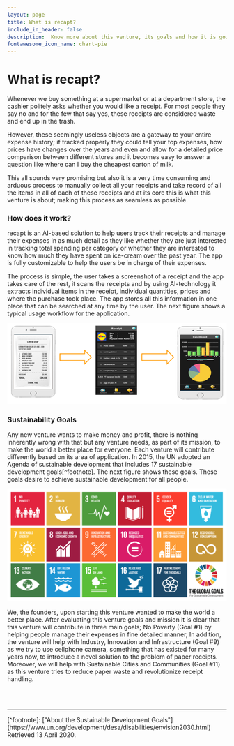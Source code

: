 ```yaml
---
layout: page
title: What is recapt?
include_in_header: false
description:  Know more about this venture, its goals and how it is going to change the world?
fontawesome_icon_name: chart-pie
---
```


# What is recapt?

Whenever we buy something at a supermarket or at a department store, the cashier politely asks whether you would like a receipt. For most people they say no and for the few that say yes, these receipts are considered waste and end up in the trash. 

However, these seemingly useless objects are a gateway to your entire expense history; if tracked properly they could tell your top expenses, how prices have changes over the years and even and allow for a detailed price comparison between different stores and it becomes easy to answer a question like where can I buy the cheapest carton of milk.

This all sounds very promising but also it is a very time consuming and arduous process to manually collect all your receipts and take record of all the items in all of each of these receipts and at its core this is what this venture is about; making this process as seamless as possible.

### How does it work?

recapt is an AI-based solution to help users track their receipts and manage their expenses in as much detail as they like whether they are just interested in tracking total spending per category or whether they are interested to know how much they have spent on ice-cream over the past year. The app is fully customizable to help the users be in charge of their expenses.

The process is simple, the user takes a screenshot of a receipt and the app takes care of the rest, it scans the receipts and by using AI-technology it extracts individual items in the receipt, individual quantities, prices and where the purchase took place. The app stores all this information in one place that can be searched at any time by the user. The next figure shows a typical usage workflow for the application.

![worflow](/assets/content/workflow.png)

### Sustainability Goals

Any new venture wants to make money and profit, there is nothing inherently wrong with that but any venture needs, as part of its mission, to make the world a better place for everyone. Each venture will contribute differently based on its area of application. In 2015, the UN adopted an Agenda of sustainable development that includes 17 sustainable development goals[^footnote]. The next figure shows these goals. These goals desire to achieve sustainable development for all people.

![sustainable-goals](/assets/content/goals.png)

We, the founders, upon starting this venture wanted to make the world a better place. After evaluating this venture goals and mission it is clear that this venture will contribute in three main goals; No Poverty (Goal #1) by helping people manage their expenses in fine detailed manner, In addition, the venture will help with Industry, Innovation and Infrastructure (Goal #9) as we try to use cellphone camera, something that has existed for many years now, to introduce a novel solution to the problem of paper receipts. Moreover, we will help with Sustainable Cities and Communities (Goal #11) as this venture tries to reduce paper waste and revolutionize receipt handling.  

<br/>
<br/>
<hr/>
[^footnote]: ["About the Sustainable Development Goals"](https://www.un.org/development/desa/disabilities/envision2030.html) Retrieved 13 April 2020.
